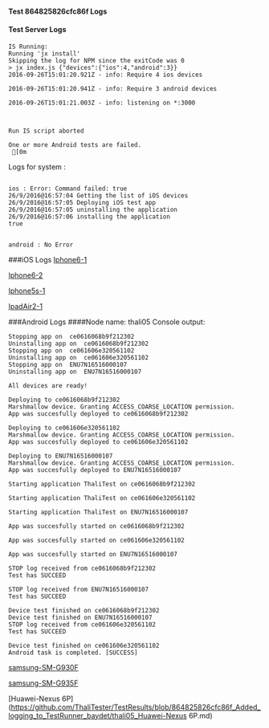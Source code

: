 #### Test 864825826cfc86f Logs

#### Test Server Logs
```
IS Running:
Running 'jx install'
Skipping the log for NPM since the exitCode was 0
> jx index.js {"devices":{"ios":4,"android":3}}
2016-09-26T15:01:20.921Z - info: Require 4 ios devices

2016-09-26T15:01:20.941Z - info: Require 3 android devices

2016-09-26T15:01:21.003Z - info: listening on *:3000


 
Run IS script aborted
 
One or more Android tests are failed.
 [0m

```


Logs for system : 
```

ios : Error: Command failed: true
26/9/2016@16:57:04 Getting the list of iOS devices 
26/9/2016@16:57:05 Deploying iOS test app 
26/9/2016@16:57:05 uninstalling the application 
26/9/2016@16:57:06 installing the application 
true


android : No Error
```
###iOS Logs
[Iphone6-1](https://github.com/ThaliTester/TestResults/blob/864825826cfc86f_Added_logging_to_TestRunner_baydet/iOS_Iphone6-1.md)

[Iphone6-2](https://github.com/ThaliTester/TestResults/blob/864825826cfc86f_Added_logging_to_TestRunner_baydet/iOS_Iphone6-2.md)

[Iphone5s-1](https://github.com/ThaliTester/TestResults/blob/864825826cfc86f_Added_logging_to_TestRunner_baydet/iOS_Iphone5s-1.md)

[IpadAir2-1](https://github.com/ThaliTester/TestResults/blob/864825826cfc86f_Added_logging_to_TestRunner_baydet/iOS_IpadAir2-1.md)




###Android Logs
####Node name: thali05
Console output:
```
Stopping app on  ce0616068b9f212302
Uninstalling app on  ce0616068b9f212302
Stopping app on  ce061606e320561102
Uninstalling app on  ce061606e320561102
Stopping app on  ENU7N16516000107
Uninstalling app on  ENU7N16516000107

All devices are ready!

Deploying to ce0616068b9f212302
Marshmallow device. Granting ACCESS_COARSE_LOCATION permission.
App was succesfully deployed to ce0616068b9f212302

Deploying to ce061606e320561102
Marshmallow device. Granting ACCESS_COARSE_LOCATION permission.
App was succesfully deployed to ce061606e320561102

Deploying to ENU7N16516000107
Marshmallow device. Granting ACCESS_COARSE_LOCATION permission.
App was succesfully deployed to ENU7N16516000107

Starting application ThaliTest on ce0616068b9f212302

Starting application ThaliTest on ce061606e320561102

Starting application ThaliTest on ENU7N16516000107

App was succesfully started on ce0616068b9f212302

App was succesfully started on ce061606e320561102

App was succesfully started on ENU7N16516000107

STOP log received from ce0616068b9f212302
Test has SUCCEED

STOP log received from ENU7N16516000107
Test has SUCCEED

Device test finished on ce0616068b9f212302 
Device test finished on ENU7N16516000107 
STOP log received from ce061606e320561102
Test has SUCCEED

Device test finished on ce061606e320561102 
Android task is completed. [SUCCESS]
```
[samsung-SM-G930F](https://github.com/ThaliTester/TestResults/blob/864825826cfc86f_Added_logging_to_TestRunner_baydet/thali05_samsung-SM-G930F.md)

[samsung-SM-G935F](https://github.com/ThaliTester/TestResults/blob/864825826cfc86f_Added_logging_to_TestRunner_baydet/thali05_samsung-SM-G935F.md)

[Huawei-Nexus 6P](https://github.com/ThaliTester/TestResults/blob/864825826cfc86f_Added_logging_to_TestRunner_baydet/thali05_Huawei-Nexus 6P.md)


